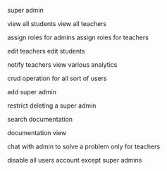 super admin 

view all students
view all teachers

assign roles for admins
assign roles for teachers

edit teachers
edit students

notify teachers 
view various analytics

crud operation for all sort of users

add super admin

restrict deleting a super admin

search documentation

documentation view

chat with admin to solve a problem only for teachers

disable all users account except super admins




